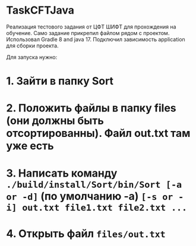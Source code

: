 # TaskCFTJava
Реализация тестового задания от ЦФТ ШИФТ для прохождения на обучение. Само задание прикрепил файлом рядом с проектом. 
Использовал Gradle 8 and java 17. Подключил зависимость application для сборки проекта.

Для запуска нужно:
# 1. Зайти в папку Sort 
# 2. Положить файлы в папку files (они должны быть отсортированны). Файл out.txt там уже есть 
# 3. Написать команду `./build/install/Sort/bin/Sort [-a or -d]` (по умолчанию -a) `[-s or -i] out.txt file1.txt file2.txt ...`
# 4. Открыть файл `files/out.txt`
